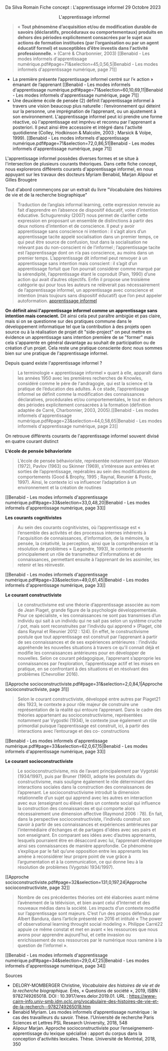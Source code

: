 Da Silva Romain
Fiche concept : L'apprentissage informel
29 Octobre 2023

<center>
L'apprentissage informel
</center>

> « **Tout phénomène d’acquisition et/ou de modification durable de savoirs (déclaratifs, procéduraux ou comportementaux) produits en dehors des périodes explicitement consacrées par le sujet aux actions de formation instituées (par l’organisation ou par un agent éducatif formel) et susceptibles d’être investis dans l’activité professionnelle.** » (Carré & Charbonnier, 2003) [[Benabid - Les modes informels d'apprentissage numérique.pdf#page=71&selection=45,0,56,5|Benabid - Les modes informels d'apprentissage numérique, page 71]]

- La première présente l’apprentissage informel centré sur l’« action » émanant de l’apprenant [[Benabid - Les modes informels d'apprentissage numérique.pdf#page=71&selection=60,10,69,11|Benabid - Les modes informels d'apprentissage numérique, page 71]]
- Une deuxième école de pensée (2) définit l’apprentissage informel à travers une vision beaucoup plus naturelle : l’environnement qui déteint sur la personne, une imprégnation de l’apprenant, ou un ajustement à son environnement. L'apprentissage informel peut ici prendre une forme réactive, où l'apprentissage est imprévu et reconnu par l'apprenant a posteriori. Il peut ainsi être accessoire et intégré dans l'activité quotidienne (Colley, Hodkinson & Malcolm, 2003 ; Marsick & Volpe, 1999). [[Benabid - Les modes informels d'apprentissage numérique.pdf#page=71&selection=72,0,86,51|Benabid - Les modes informels d'apprentissage numérique, page 71]]

L'apprentissage informel possèdes diverses formes et se situe à l'intersection de plusieurs courants théoriques. Dans cette fiche concept, nous explorerons différents courants d'apprentissage informel, en nous appuyant sur les travaux des docteurs Myriam Benabid, Marjan Alipour et Gilles Brougère 

Tout d'abord commençons par un extrait du livre "Vocabulaire des histoires de vie et de la recherche biographique"

>Traduction de l’anglais informal learning, cette expression renvoie au fait d’apprendre en l’absence de dispositif éducatif, voire d’intention éducative. Schugurensky (2007) nous permet de clarifier cette expression en proposant un ensemble de distinctions à partir des deux notions d’intention et de conscience. Il peut y avoir apprentissage sans conscience ni intention : il s’agit alors d’un apprentissage tacite appelé socialisation dans un premier temps, ce qui peut être source de confusion, tout dans la socialisation ne relevant pas du non-conscient ni de l’informel ; l’apprentissage tacite est l’apprentissage dont on n’a pas conscience, au moins dans un premier temps. L’apprentissage dit informel peut renvoyer à un apprentissage sans intention mais conscient : il s’agit d’un apprentissage fortuit que l’on pourrait considérer comme marqué par la sérendipité, l’apprentissage étant le coproduit (Pain, 1990) d’une action qui avait d’autres objectifs. Enfin il propose une troisième catégorie qui pour tous les auteurs ne relèverait pas nécessairement de l’apprentissage informel, un apprentissage avec conscience et intention (mais toujours sans dispositif éducatif) que l’on peut appeler autoformation. [apprentissage informel](https://www-cairn-info.univ-smb.idm.oclc.org/vocabulaire-des-histoires-de-vie-et-de-la-recherch-2019--9782749265018-page-22.htm?ref=doi&contenu=article)

**On définit ainsi l'apprentissage informel comme un apprentissage sans intention mais conscient.** Dit ainsi cela peut paraître ambigüe et pas claire, mais si on se questionne sur des pratiques commune dans le développement informatique tel que la contribution à des projets open source ou à la réalisation de projet dit "side-project" on peut mettre en évidence un apprentissage sans intention première de se "former" mais cela s'apparente en général davantage au souhait de participation ou de création d'un projet. Cela reste une pratique consciente donc nous sommes bien sur une pratique de l'apprentissage informel.

Depuis quand existe l'apprentissage informel ?

>La terminologie « apprentissage informel » quant à elle, apparaît dans les années 1950 avec les premières recherches de Knowles, considéré comme le père de l'andragogie, qui est la science et la pratique de l’éducation des adultes. À ce stade, l’apprentissage informel se définit comme la modification des connaissances déclaratives, procédurales et/ou comportementales, le tout en dehors des périodes explicitement consacrées à la formation (définition adaptée de Carré, Charbonnier, 2003, 2005).[[Benabid - Les modes informels d'apprentissage numérique.pdf#page=23&selection=44,0,58,65|Benabid - Les modes informels d'apprentissage numérique, page 23]]


On retrouve différents courants de l'apprentissage informel souvent divisé en quatre courant distinct

**L'école de pensée béhavioriste**

> L’école de pensée béhavioriste, représentée notamment par Watson (1972), Pavlov (1963) ou Skinner (1969), s’intéresse aux entrées et sorties de l’apprentissage, repérables au sein des modifications de comportements (Good & Brophy, 1995 ; Raynal, Rieunier & Postic, 1997). Ainsi, le contexte ici va influencer l’adaptation à un environnement et la création de routines 

[[Benabid - Les modes informels d'apprentissage numérique.pdf#page=33&selection=33,0,48,20|Benabid - Les modes informels d'apprentissage numérique, page 33]]


**Les courants cognitivistes**

> Au sein des courants cognitivistes, où l’apprentissage est « l’ensemble des activités et des processus internes inhérents à l'acquisition de connaissances, d'information, de la mémoire, la pensée, la créativité, la perception, ainsi que la compréhension et la résolution de problèmes » (Legendre, 1993), le contexte présente principalement un rôle de transmetteur d’informations et de connaissances, permettant ensuite à l’apprenant de les assimiler, les retenir et les réinvestir.

[[Benabid - Les modes informels d'apprentissage numérique.pdf#page=33&selection=49,0,61,45|Benabid - Les modes informels d'apprentissage numérique, page 33]]


**Le courant constructiviste**

> Le constructivisme est une théorie d’apprentissage associée au nom de Jean Piaget, grande figure de la psychologie développementale. Pour ce spécialiste, « les connaissances ne sont pas transmises d’un individu qui sait à un individu qui ne sait pas selon un système cruche / pot, mais sont reconstruites par l’individu qui apprend » (Piaget, cité dans Raynal et Rieunier 2012 : 124). En effet, le constructivisme postule que tout apprentissage est construit par l’apprenant à partir de ses connaissances et de ses expériences antérieures : l’individu appréhende les nouvelles situations à travers ce qu’il connait déjà et modifie les connaissances antérieures pour en développer de nouvelles. Selon ce courant pédagogique, l’apprenant s’approprie les connaissances par l’exploration, l’apprentissage actif et les mises en pratique, en se confrontant à des situations et en résolvant des problèmes (Chevrollier 2016).

[[Approche socioconstructiviste.pdf#page=31&selection=2,0,84,1|Approche socioconstructiviste, page 31]]

> Selon le courant constructiviste, développé entre autres par Piaget21 dès 1923, le contexte a pour rôle majeur de construire une représentation de la réalité qui entoure l’apprenant. Dans le cadre des théories appartenant au socioconstructivisme, représentées notamment par Vygostki (1934), le contexte joue également un rôle primordial puisque l’apprentissage est construit, ici, à partir des interactions avec l’entourage et des co- constructions

[[Benabid - Les modes informels d'apprentissage numérique.pdf#page=33&selection=62,0,67,15|Benabid - Les modes informels d'apprentissage numérique, page 33]]


**Le courant socioconstructiviste**

> Le socioconstructivisme, mis de l’avant principalement par Vygotski (1934/1997), puis par Bruner (1960), adopte les postulats du constructivisme, mais souligne également le rôle déterminant des interactions sociales dans la construction des connaissances de l’apprenant. Le socioconstructivisme introduit la dimension relationnelle d’un sujet qui apprend avec les autres en interaction avec eux (enseignant ou élève) dans un contexte social qui influence la construction des connaissances et qui comporte alors nécessairement une dimension affective (Raymond 2006 : 78). En fait, dans la perspective socioconstructiviste, l’individu construit son savoir à partir de ses connaissances et expériences antérieures par l’intermédiaire d’échanges et de partages d’idées avec ses pairs et son enseignant. En comparant ses idées avec d’autres apprenants, lesquels pourraient être en désaccord avec lui, l’apprenant développe ainsi ses connaissances de manière approfondie. Ce phénomène s’explique par le fait qu’une opposition entre les apprenants les amène à reconsidérer leur propre point de vue grâce à l’argumentation et à la communication, ce qui donne lieu à la résolution de problèmes (Vygotski 1934/1997).

[[Approche socioconstructiviste.pdf#page=32&selection=131,0,197,24|Approche socioconstructiviste, page 32]]

> Nombre de ces précédentes théories ont été élaborées avant même l’avènement de la télévision, et bien avant celui d’Internet et des nouveaux médias dans la société. Les impacts d’un contexte modifié sur l’apprentissage sont majeurs. C’est l’un des propos défendus par Albert Bandura, dans l’article présenté en 2016 et intitulé « The power of observational learning throught social modeling ». Philippe Carré22 appuie ce même constat et met en avant « les ressources que nous avons pour apprendre aujourd’hui, et cette invasion ou enrichissement de nos ressources par le numérique nous ramène à la question de l’informel ».

[[Benabid - Les modes informels d'apprentissage numérique.pdf#page=34&selection=29,0,47,25|Benabid - Les modes informels d'apprentissage numérique, page 34]]

Sources
- DELORY-MOMBERGER Christine, _Vocabulaire des histoires de vie et de la recherche biographique._ Érès, « Questions de société », 2019, ISBN : 9782749265018. DOI : 10.3917/eres.delor.2019.01. URL : https://www-cairn-info.univ-smb.idm.oclc.org/vocabulaire-des-histoires-de-vie-et-de-la-recherch--9782749265018.htm
- Benabid Myriam. Les modes informels d’apprentissage numérique : le cas des travailleurs du savoir. Thèse. l’Université de recherche Paris Sciences et Lettres PSL Research University, 2018, 548 
- Alipour Marjan. Approche socioconstructiviste pour l’enseignement-apprentissage du lexique spécialisé : apport du corpus dans la conception d'activités lexicales. Thèse. Université de Montréal, 2018, 350